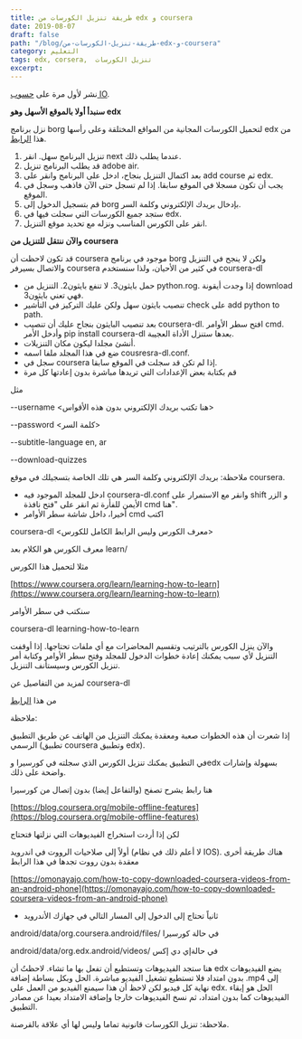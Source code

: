 ```yaml
---
title: طريقة تنزيل الكورسات من edx و coursera
date: 2019-08-07
draft: false
path: "/blog/طريقة-تنزيل-الكورسات-من-edx-و-coursera"
category: التعليم
tags: edx, corsera,  تنزيل الكورسات
excerpt:
---
```


نشر لأول مرة على [حسوب IO](https://io.hsoub.com/education/86493-%D8%B7%D8%B1%D9%8A%D9%82%D8%A9-%D8%AA%D9%86%D8%B2%D9%8A%D9%84-%D8%A7%D9%84%D9%83%D9%88%D8%B1%D8%B3%D8%A7%D8%AA-%D9%85%D9%86-edx-%D9%88-coursera).

**سنبدأ أولا بالموقع الأسهل وهو edx**

نزل برنامج borg لتحميل الكورسات المجانية من المواقع المختلقة وعلى رأسها edx من هذا [الرابط](https://www.gautamji.com/2017/08/borg.html).

1.  تنزيل البرنامج سهل. انقر next عندما يطلب ذلك.
2.  قد يطلب البرنامج تنزيل adobe air.
3.  بعد اكتمال التنزيل بنجاح، ادخل على البرنامج وانقر على add course ثم edx.
4.  يجب أن تكون مسجلا في الموقع سابقا. إذا لم تسجل حتى الآن فاذهب وسجل في الموقع.
5.  قم بتسجيل الدخول إلى borg بإدخال بريدك الإلكتروني وكلمة السر.
6.  ستجد جميع الكورسات التي سجلت فيها في edx.
7.  انقر على الكورس المناسب ونزله مع تحديد موقع التنزيل.

**والآن ننتقل للتنزيل من coursera**

قد تكون لاحظت أن coursera موجود في برنامج borg ولكن لا ينجح في التنزيل والاتصال بسيرفر coursera في كثير من الأحيان، ولذا سنستخدم coursera-dl

-   حمل بايثون3. لا تنفع بايثون2. التنزيل من python.rog. إذا وجدت أيقونة download فهي تعني بايثون3.
-   تنصيب بايثون سهل ولكن عليك التركيز في التأشير check على add python to path.
-   بعد تنصيب البايثون بنجاح عليك أن تنصيب coursera-dl. افتح سطر الأوامر cmd. وأدخل الأمر pip install coursera-dl بعدها ستنزل الأداة العجيبة.
-   أنشئ مجلدا ليكون مكان التنزيلات.
-   ضع في هذا المجلد ملفا اسمه cousresra-dl.conf.
-   سجل في coursera إذا لم تكن قد سجلت في الموقع سابقا.
-   قم بكتابة بعض الإعدادات التي تريدها مباشرة بدون إعادتها كل مرة

مثل

--username <هنا تكتب بريدك الإلكتروني بدون هذه الأقواس>

--password <كلمة السر>

--subtitle-language en, ar

--download-quizzes

ملاحظة: بريدك الإلكتروني وكلمة السر هي تلك الخاصة بتسجيلك في موقع coursera.

-   ادخل للمجلد الموجود فيه coursera-dl.conf وانقر مع الاستمرار على shift و الزر الأيمن للفأرة ثم انقر على "فتح نافذة cmd هنا".
-   أخيرا، داخل شاشة سطر الأوامر cmd اكتب

coursera-dl <معرف الكورس وليس الرابط الكامل للكورس>

معرف الكورس هو الكلام بعد learn/

مثلا لتحميل هذا الكورس

[https://www.coursera.org/learn/learning-how-to-learn](https://www.coursera.org/learn/learning-how-to-learn)

سنكتب في سطر الأوامر

coursera-dl learning-how-to-learn

والآن ينزل الكورس بالترتيب وتقسيم المحاضرات مع أي ملفات تحتاجها. إذا أوقفت التنزيل لأي سبب يمكنك إعادة خطوات الدخول للمجلد وفتح سطر الأوامر وكتابة أمر تنزيل الكورس وسيستأنف التنزيل.

لمزيد من التفاصيل عن coursera-dl

من هذا [الرابط](https://github.com/coursera-dl/coursera-dl)

ملاحظة:

إذا شعرت أن هذه الخطوات صعبة ومعقدة يمكنك التنزيل من الهاتف عن طريق التطبيق الرسمي (تطبيق coursera وتطبيق edx).

في التطبيق يمكنك تنزيل الكورس الذي سجلته في كورسيرا وedx بسهولة وإشارات واضحة على ذلك.

هنا رابط يشرح تصفح (والتفاعل إيضا) بدون إتصال من كورسيرا

[https://blog.coursera.org/mobile-offline-features](https://blog.coursera.org/mobile-offline-features)

لكن إذا أردت استخراج الفيديوهات التي نزلتها فتحتاج

أولاً إلى صلاحيات الرووت في اندرويد (لا أعلم ذلك في نظام IOS). هناك طريقة أخرى معقدة بدون رووت تجدها في هذا الرابط

[https://omonayajo.com/how-to-copy-downloaded-coursera-videos-from-an-android-phone](https://omonayajo.com/how-to-copy-downloaded-coursera-videos-from-an-android-phone)

-   ثانياً تحتاج إلى الدخول إلى المسار التالي في جهازك الأندرويد

android/data/org.coursera.android/files/ في حالة كورسيرا

android/data/org.edx.android/videos/ في حالةإي دي إكس

هنا ستجد الفيديوهات وتستطيع أن تفعل بها ما تشاء. لاحظتُ أن edx يضع الفيديوهات بدون امتداد فلا تستطيع تشغيل الفيديو مباشرة. الحل وبكل بساطة إضافة .mp4 إلى نهاية كل فيديو لكن لاحظ أن هذا سيمنع الفيديو من العمل على edx. الحل هو إبقاء الفيديوهات كما بدون امتداد، ثم نسخ الفيديوهات خارجا وإضافة الامتداد بعيدا عن مصادر التطبيق.

ملاحظة: تنزيل الكورسات قانونية تماما وليس لها أي علاقة بالقرصنة.